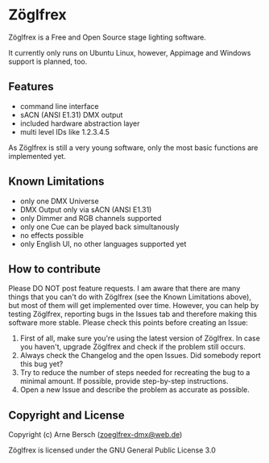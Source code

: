 # Zöglfrex
Zöglfrex is a Free and Open Source stage lighting software.

It currently only runs on Ubuntu Linux, however, Appimage and Windows support is planned, too.

## Features
- command line interface
- sACN (ANSI E1.31) DMX output
- included hardware abstraction layer
- multi level IDs like 1.2.3.4.5

As Zöglfrex is still a very young software, only the most basic functions are implemented yet.

## Known Limitations
- only one DMX Universe
- DMX Output only via sACN (ANSI E1.31)
- only Dimmer and RGB channels supported
- only one Cue can be played back simultanously
- no effects possible
- only English UI, no other languages supported yet

## How to contribute
Please DO NOT post feature requests.
I am aware that there are many things that you can't do with Zöglfrex (see the Known Limitations above), but most of them will get implemented over time.
However, you can help by testing Zöglfrex, reporting bugs in the Issues tab and therefore making this software more stable.
Please check this points before creating an Issue:
1. First of all, make sure you're using the latest version of Zöglfrex.
    In case you haven't, upgrade Zöglfrex and check if the problem still occurs.
2. Always check the Changelog and the open Issues.
    Did somebody report this bug yet? 
3. Try to reduce the number of steps needed for recreating the bug to a minimal amount.
    If possible, provide step-by-step instructions.
4. Open a new Issue and describe the problem as accurate as possible.

## Copyright and License
Copyright (c) Arne Bersch (zoeglfrex-dmx@web.de)

Zöglfrex is licensed under the GNU General Public License 3.0
